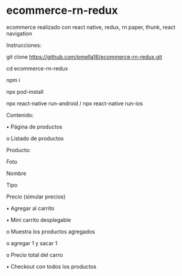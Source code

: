 # ecommerce-rn-redux

ecommerce realizado con react native, redux, rn paper, thunk, react navigation

Instrucciones:

git clone https://github.com/pmella16/ecommerce-rn-redux.git

cd ecommerce-rn-redux

npm i

npx pod-install

npx react-native run-android / npx react-native run-ios


Contenido:

• Página de productos

o Listado de productos

Producto:

Foto

Nombre

Tipo

Precio (simular precios)


• Agregar al carrito

• Mini carrito desplegable

o Muestra los productos agregados

o agregar 1 y sacar 1

o Precio total del carro

• Checkout con todos los productos


